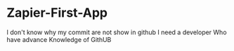 # Zapier-First-App
I don't know why my commit are not show in github
I need a developer Who have advance Knowledge of GithUB
